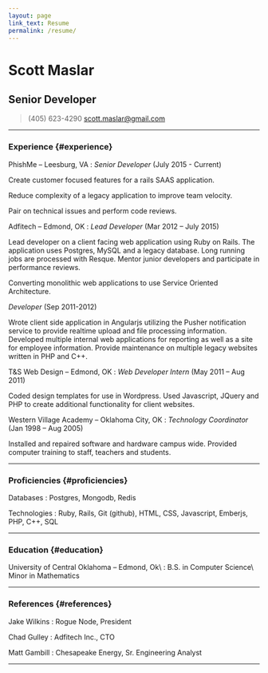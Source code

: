 ```yaml
---
layout: page
link_text: Resume
permalink: /resume/
---
```


# Scott Maslar
## Senior Developer

> (405) 623-4290
> [scott.maslar@gmail.com](scott.maslar@gmail.com)

------

### Experience {#experience}

PhishMe – Leesburg, VA
: *Senior Developer* (July 2015 - Current)

  Create customer focused features for a rails SAAS application.

  Reduce complexity of a legacy application to improve team velocity.

  Pair on technical issues and perform code reviews.

Adfitech – Edmond, OK
: *Lead Developer* (Mar 2012 – July 2015)
 
  Lead developer on a client facing web application using Ruby on Rails. The application uses Postgres, MySQL and a legacy database. Long running jobs are processed with Resque. Mentor junior developers and participate in performance reviews.

  Converting monolithic web applications to use Service Oriented Architecture. 

  *Developer* (Sep 2011-2012)

  Wrote client side application in Angularjs utilizing the Pusher notification service to provide realtime upload and file processing information. Developed multiple internal web applications for reporting as well as a site for employee information. Provide maintenance on multiple legacy websites written in PHP and C++.

T&S Web Design – Edmond, OK
: *Web Developer Intern* (May 2011 – Aug 2011)
 
  Coded design templates for use in Wordpress. Used Javascript, JQuery and PHP to create additional functionality for client websites.  

Western Village Academy – Oklahoma City, OK
: *Technology Coordinator* (Jan 1998 – Aug 2005)

  Installed and repaired software and hardware campus wide. Provided computer training to staff, teachers and students.  

------

### Proficiencies {#proficiencies}

Databases
: Postgres, Mongodb, Redis

Technologies
: Ruby, Rails, Git (github), HTML, CSS, Javascript, Emberjs, PHP, C++, SQL

------

### Education {#education}

University of Central Oklahoma – Edmond, Ok\\
: B.S. in Computer Science\\
  Minor in Mathematics

------

### References {#references}

Jake Wilkins
: Rogue Node, President

Chad Gulley
:  Adfitech Inc., CTO

Matt Gambill
:  Chesapeake Energy, Sr. Engineering Analyst

------
